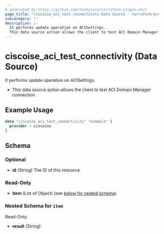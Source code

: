 ```yaml
---
# generated by https://github.com/hashicorp/terraform-plugin-docs
page_title: "ciscoise_aci_test_connectivity Data Source - terraform-provider-ciscoise"
subcategory: ""
description: |-
  It performs update operation on ACISettings.
  This data source action allows the client to test ACI Domain Manager connection.
---
```


# ciscoise_aci_test_connectivity (Data Source)

It performs update operation on ACISettings.

- This data source action allows the client to test ACI Domain Manager connection.

## Example Usage

```terraform
data "ciscoise_aci_test_connectivity" "example" {
  provider = ciscoise
}
```

<!-- schema generated by tfplugindocs -->
## Schema

### Optional

- **id** (String) The ID of this resource.

### Read-Only

- **item** (List of Object) (see [below for nested schema](#nestedatt--item))

<a id="nestedatt--item"></a>
### Nested Schema for `item`

Read-Only:

- **result** (String)


